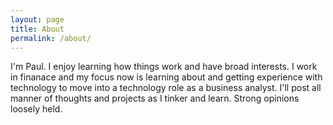 ```yaml
---
layout: page
title: About
permalink: /about/
---
```


I'm Paul. I enjoy learning how things work and have broad interests. I work in finanace and my focus now is learning about and getting experience with technology to move into a technology role as a business analyst. I'll post all manner of thoughts and projects as I tinker and learn. Strong opinions loosely held.

[jekyll-organization]: https://github.com/jekyll
